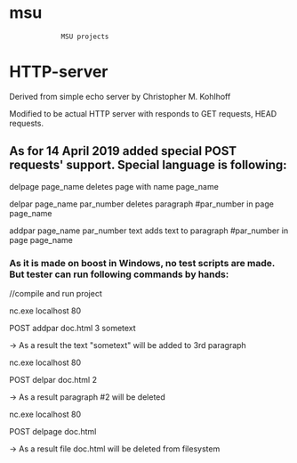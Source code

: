 # msu
                 MSU projects
# HTTP-server
Derived from simple echo server by Christopher M. Kohlhoff

Modified to be actual HTTP server with responds to GET requests, HEAD requests.

## As for 14 April 2019 added special POST requests' support. Special language is following:

delpage page_name					          deletes page with name page_name

delpar page_name par_number			    deletes paragraph #par_number in page page_name

addpar page_name par_number text	  adds text to paragraph #par_number in page page_name

### As it is made on boost in Windows, no test scripts are made. But tester can run following commands by hands:

//compile and run project

nc.exe localhost 80

POST addpar doc.html 3 sometext

-> As a result the text "sometext" will be added to 3rd paragraph

nc.exe localhost 80

POST delpar doc.html 2

-> As a result paragraph #2 will be deleted

nc.exe localhost 80

POST delpage doc.html

-> As a result file doc.html will be deleted from filesystem
